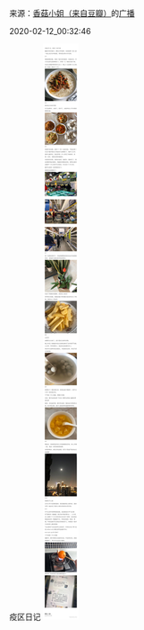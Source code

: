 来源：[香菇小姐（来自豆瓣）](https://www.douban.com/people/67752821/)的[广播](https://www.douban.com/people/67752821/status/2805386360/)


2020-02-12_00:32:46


疫区日记
![](./pic/2020-02-12_00:32:46-香菇小姐的广播1.jpg)  

